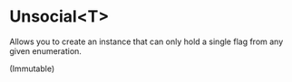# Unsocial\<T\>
Allows you to create an instance that can only hold a single flag from any given enumeration.

(Immutable)
